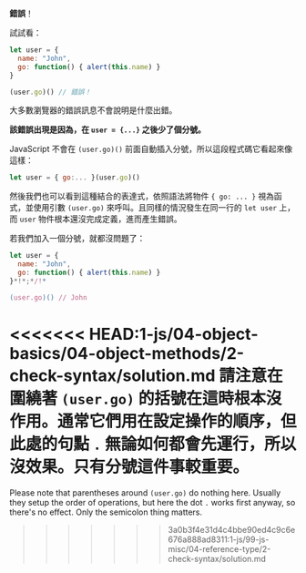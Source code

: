 **錯誤**！

試試看：

```js run
let user = {
  name: "John",
  go: function() { alert(this.name) }
}

(user.go)() // 錯誤！
```

大多數瀏覽器的錯誤訊息不會說明是什麼出錯。

**該錯誤出現是因為，在 `user = {...}` 之後少了個分號。**

JavaScript 不會在 `(user.go)()` 前面自動插入分號，所以這段程式碼它看起來像這樣：

```js no-beautify
let user = { go:... }(user.go)()
```

然後我們也可以看到這種結合的表達式，依照語法將物件 `{ go: ... }` 視為函式，並使用引數 `(user.go)` 來呼叫。且同樣的情況發生在同一行的 `let user` 上，而 `user` 物件根本還沒完成定義，進而產生錯誤。

若我們加入一個分號，就都沒問題了：

```js run
let user = {
  name: "John",
  go: function() { alert(this.name) }
}*!*;*/!*

(user.go)() // John
```

<<<<<<< HEAD:1-js/04-object-basics/04-object-methods/2-check-syntax/solution.md
請注意在圍繞著 `(user.go)` 的括號在這時根本沒作用。通常它們用在設定操作的順序，但此處的句點 `.` 無論如何都會先運行，所以沒效果。只有分號這件事較重要。
=======
Please note that parentheses around `(user.go)` do nothing here. Usually they setup the order of operations, but here the dot `.` works first anyway, so there's no effect. Only the semicolon thing matters.
>>>>>>> 3a0b3f4e31d4c4bbe90ed4c9c6e676a888ad8311:1-js/99-js-misc/04-reference-type/2-check-syntax/solution.md
